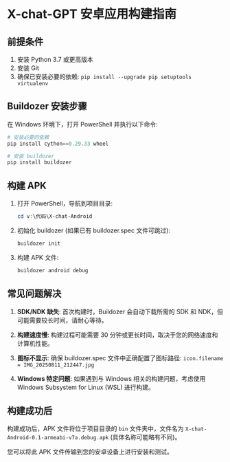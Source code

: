 # X-chat-GPT 安卓应用构建指南

## 前提条件
1. 安装 Python 3.7 或更高版本
2. 安装 Git
3. 确保已安装必要的依赖: `pip install --upgrade pip setuptools virtualenv`

## Buildozer 安装步骤
在 Windows 环境下，打开 PowerShell 并执行以下命令:

```powershell
# 安装必要的依赖
pip install cython==0.29.33 wheel

# 安装 buildozer
pip install buildozer
```

## 构建 APK
1. 打开 PowerShell，导航到项目目录:
   ```powershell
   cd v:\代码\X-chat-Android
   ```

2. 初始化 buildozer (如果已有 buildozer.spec 文件可跳过):
   ```powershell
   buildozer init
   ```

3. 构建 APK 文件:
   ```powershell
   buildozer android debug
   ```

## 常见问题解决
1. **SDK/NDK 缺失**: 首次构建时，Buildozer 会自动下载所需的 SDK 和 NDK，但可能需要较长时间，请耐心等待。

2. **构建速度慢**: 构建过程可能需要 30 分钟或更长时间，取决于您的网络速度和计算机性能。

3. **图标不显示**: 确保 buildozer.spec 文件中正确配置了图标路径: `icon.filename = IMG_20250811_212447.jpg`

4. **Windows 特定问题**: 如果遇到与 Windows 相关的构建问题，考虑使用 Windows Subsystem for Linux (WSL) 进行构建。

## 构建成功后
构建成功后，APK 文件将位于项目目录的 `bin` 文件夹中，文件名为 `X-chat-Android-0.1-armeabi-v7a.debug.apk` (具体名称可能略有不同)。

您可以将此 APK 文件传输到您的安卓设备上进行安装和测试。